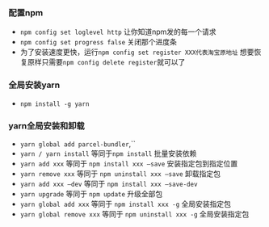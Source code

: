 ### 配置npm
- `npm config set loglevel http` 让你知道npm发的每一个请求
- `npm config set progress false` 关闭那个进度条
- 为了安装速度更快，运行`npm config set register XXX代表淘宝原地址` 想要恢复原样只需要`npm config delete register`就可以了
### 全局安装yarn
- `npm install -g yarn`
### yarn全局安装和卸载
- `yarn global add parcel-bundler`,``
- `yarn / yarn install` 等同于`npm install` 批量安装依赖
- `yarn add xxx` 等同于 `npm install xxx —save` 安装指定包到指定位置
- `yarn remove xxx` 等同于 `npm uninstall xxx —save` 卸载指定包
- `yarn add xxx —dev` 等同于 `npm install xxx —save-dev`
- `yarn upgrade` 等同于 `npm update` 升级全部包
- `yarn global add xxx` 等同于 `npm install xxx -g` 全局安装指定包
- `yarn global remove xxx` 等同于 `npm uninstall xxx -g` 全局安装指定包

